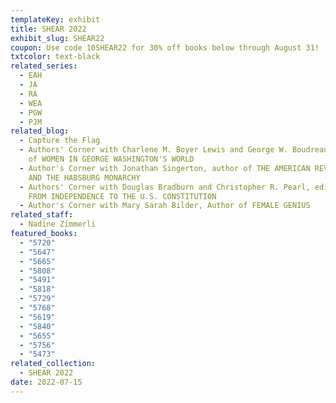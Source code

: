 ```yaml
---
templateKey: exhibit
title: SHEAR 2022
exhibit_slug: SHEAR22
coupon: Use code 10SHEAR22 for 30% off books below through August 31!
txtcolor: text-black
related_series:
  - EAH
  - JA
  - RA
  - WEA
  - PGW
  - PJM
related_blog:
  - Capture the Flag
  - Authors' Corner with Charlene M. Boyer Lewis and George W. Boudreau, editors
    of WOMEN IN GEORGE WASHINGTON'S WORLD
  - Author's Corner with Jonathan Singerton, author of THE AMERICAN REVOLUTION
    AND THE HABSBURG MONARCHY
  - Authors' Corner with Douglas Bradburn and Christopher R. Pearl, editors of
    FROM INDEPENDENCE TO THE U.S. CONSTITUTION
  - Author's Corner with Mary Sarah Bilder, Author of FEMALE GENIUS
related_staff:
  - Nadine Zimmerli
featured_books:
  - "5720"
  - "5647"
  - "5665"
  - "5808"
  - "5491"
  - "5818"
  - "5729"
  - "5768"
  - "5619"
  - "5840"
  - "5655"
  - "5756"
  - "5473"
related_collection:
  - SHEAR 2022
date: 2022-07-15
---
```

